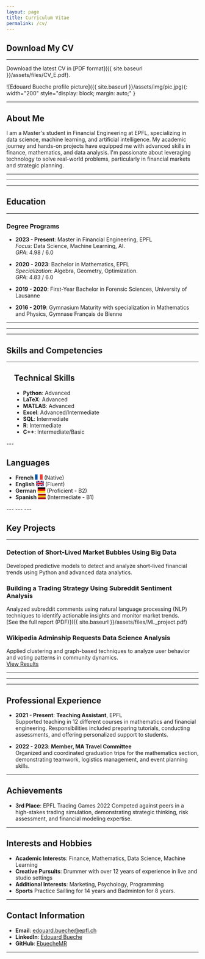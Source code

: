 ```yaml
---
layout: page
title: Curriculum Vitae
permalink: /cv/
---
```


## Download My CV
---
Download the latest CV in [PDF format]({{ site.baseurl }}/assets/files/CV_E.pdf).


![Edouard Bueche profile picture]({{ site.baseurl }}/assets/img/pic.jpg){: width="200" style="display: block; margin: auto;" }

---

## About Me
I am a Master's student in Financial Engineering at EPFL, specializing in data science, machine learning, and artificial intelligence. My academic journey and hands-on projects have equipped me with advanced skills in finance, mathematics, and data analysis. I'm passionate about leveraging technology to solve real-world problems, particularly in financial markets and strategic planning.

---
---
---

## Education
---
### Degree Programs
- **2023 - Present**: Master in Financial Engineering, EPFL  
  *Focus*: Data Science, Machine Learning, AI.  
  *GPA*: 4.98 / 6.0  

- **2020 - 2023**: Bachelor in Mathematics, EPFL  
  *Specialization*: Algebra, Geometry, Optimization.  
  *GPA*: 4.83 / 6.0  

- **2019 - 2020**: First-Year Bachelor in Forensic Sciences, University of Lausanne  

- **2016 - 2019**: Gymnasium Maturity with specialization in Mathematics and Physics, Gymnase Français de Bienne  

---
---
---


## Skills and Competencies

---

<div style="flex: 1; margin-left: 20px;">
<h2>Technical Skills</h2>
<ul>
  <li><strong>Python</strong>: Advanced</li>
  <li><strong>LaTeX</strong>: Advanced</li>
  <li><strong>MATLAB</strong>: Advanced</li>
  <li><strong>Excel</strong>: Advanced/Intermediate</li>
  <li><strong>SQL</strong>: Intermediate</li>
  <li><strong>R</strong>: Intermediate</li>
  <li><strong>C++</strong>: Intermediate/Basic</li>
</ul>
</div>
---
<div style="display: flex; justify-content: space-between;">

  <div style="flex: 1; margin-right: 20px;">
    <h2>Languages</h2>
    <ul>
      <li><strong>French</strong> 
        <svg width="20" height="14" xmlns="http://www.w3.org/2000/svg">
          <rect width="20" height="14" fill="#0055A4"/>
          <rect x="6.67" width="6.66" height="14" fill="#FFF"/>
          <rect x="13.33" width="6.67" height="14" fill="#EF4135"/>
        </svg> 
        (Native)
      </li>
      <li><strong>English</strong> 
        <svg width="20" height="14" xmlns="http://www.w3.org/2000/svg">
          <rect width="20" height="14" fill="#00247D"/>
          <path d="M0,0 L20,14 M0,14 L20,0" stroke="#FFF" stroke-width="2"/>
          <path d="M0,7 L20,7 M10,0 L10,14" stroke="#FFF" stroke-width="4"/>
          <path d="M0,0 L20,14 M0,14 L20,0" stroke="#CF142B" stroke-width="1"/>
          <path d="M0,7 L20,7 M10,0 L10,14" stroke="#CF142B" stroke-width="2"/>
        </svg> 
        (Fluent)
      </li>
      <li><strong>German</strong> 
        <svg width="20" height="14" xmlns="http://www.w3.org/2000/svg">
          <rect width="20" height="4.67" fill="#000"/>
          <rect y="4.67" width="20" height="4.67" fill="#D00"/>
          <rect y="9.34" width="20" height="4.66" fill="#FFCE00"/>
        </svg> 
        (Proficient - B2)
      </li>
      <li><strong>Spanish</strong> 
        <svg width="20" height="14" xmlns="http://www.w3.org/2000/svg">
          <rect width="20" height="4.67" fill="#AA151B"/>
          <rect y="4.67" width="20" height="4.67" fill="#F1BF00"/>
          <rect y="9.34" width="20" height="4.66" fill="#AA151B"/>
        </svg> 
        (Intermediate - B1)
      </li>
    </ul>
  </div>

</div>
---
---
---



## Key Projects

---

### Detection of Short-Lived Market Bubbles Using Big Data  
Developed predictive models to detect and analyze short-lived financial trends using Python and advanced data analytics.  

### Building a Trading Strategy Using Subreddit Sentiment Analysis  
Analyzed subreddit comments using natural language processing (NLP) techniques to identify actionable insights and monitor market trends.  
[See the full report (PDF)]({{ site.baseurl }}/assets/files/ML_project.pdf)

### Wikipedia Adminship Requests Data Science Analysis  
Applied clustering and graph-based techniques to analyze user behavior and voting patterns in community dynamics.  
[View Results](https://epfl-ada.github.io/ada-2024-project-supercoolteamname2024/)

---
---
---
## Professional Experience

- **2021 - Present**: **Teaching Assistant**, EPFL  
  Supported teaching in 12 different courses in mathematics and financial engineering. Responsibilities included preparing tutorials, conducting assessments, and offering personalized support to students.

- **2022 - 2023**: **Member, MA Travel Committee**  
  Organized and coordinated graduation trips for the mathematics section, demonstrating teamwork, logistics management, and event planning skills.

---



## Achievements
- **3rd Place**: EPFL Trading Games 2022 
  Competed against peers in a high-stakes trading simulation, demonstrating strategic thinking, risk assessment, and financial modeling expertise.

---

## Interests and Hobbies

- **Academic Interests**: Finance, Mathematics, Data Science, Machine Learning  
- **Creative Pursuits**: Drummer with over 12 years of experience in live and studio settings  
- **Additional Interests**: Marketing, Psychology, Programming  
-  **Sports** Practice Sailling for 14 years and Badminton for 8 years.

---

## Contact Information

- **Email**: [edouard.bueche@epfl.ch](mailto:edouard.bueche@epfl.ch)  
- **LinkedIn**: [Edouard Bueche](https://linkedin.com/in/edouard-bueche-941800332)
- **GitHub**: [EbuecheMR](https://github.com/ebuecheMR)

---
